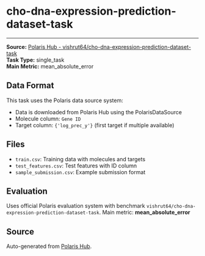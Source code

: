 # cho-dna-expression-prediction-dataset-task



---

**Source:** [Polaris Hub - vishrut64/cho-dna-expression-prediction-dataset-task](https://polarishub.io)  
**Task Type:** single_task  
**Main Metric:** mean_absolute_error

## Data Format

This task uses the Polaris data source system:
- Data is downloaded from Polaris Hub using the PolarisDataSource
- Molecule column: `Gene ID`
- Target column: `{'log_prec_y'}` (first target if multiple available)

## Files

- `train.csv`: Training data with molecules and targets
- `test_features.csv`: Test features with ID column
- `sample_submission.csv`: Example submission format

## Evaluation

Uses official Polaris evaluation system with benchmark `vishrut64/cho-dna-expression-prediction-dataset-task`.
Main metric: **mean_absolute_error**

## Source

Auto-generated from [Polaris Hub](https://polarishub.io/).
